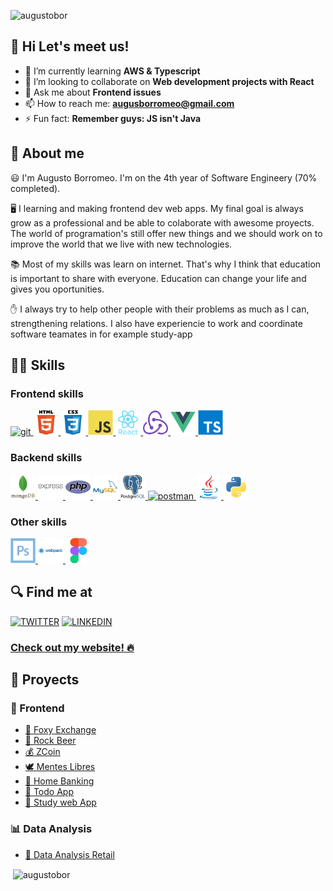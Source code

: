 
<p align="left"> <img src="https://komarev.com/ghpvc/?username=augustobor&label=Profile%20views&color=0e75b6&style=flat" alt="augustobor" /> </p>

## 👋 Hi Let's meet us!

- 🌱 I’m currently learning **AWS & Typescript**
- 👯 I’m looking to collaborate on **Web development projects with React**
- 💬 Ask me about **Frontend issues**
- 📫 How to reach me: **augusborromeo@gmail.com**
- ⚡ Fun fact: **Remember guys: JS isn't Java**


## 👦 About me

😃 I'm Augusto Borromeo. I'm on the 4th year of Software Engineery (70% completed).

🖥️ I learning and making frontend dev web apps. My final goal is always grow as a professional and be able to colaborate with awesome proyects. The world of programation's still offer new things and we should work on to improve the world that we live with new technologies.

📚 Most of my skills was learn on internet. That's why I think that education is important to share with everyone. Education can change your life and gives you oportunities.

✋ I always try to help other people with their problems as much as I can, strengthening relations. I also have experiencie to work and coordinate software teamates in for example study-app

## 👨‍💻 Skills

### Frontend skills
<p align="left"> 
   <a href="https://git-scm.com/" target="_blank" rel="noreferrer"> <img src="https://www.vectorlogo.zone/logos/git-scm/git-scm-icon.svg" alt="git" width="40" height="40"/> </a>
  <a href="https://www.w3.org/html/" target="_blank" rel="noreferrer"> <img src="https://raw.githubusercontent.com/devicons/devicon/master/icons/html5/html5-original-wordmark.svg" alt="html5" width="40" height="40"/> </a> 
  <a href="https://www.w3schools.com/css/" target="_blank" rel="noreferrer"> <img src="https://raw.githubusercontent.com/devicons/devicon/master/icons/css3/css3-original-wordmark.svg" alt="css3" width="40" height="40"/> </a> 
  <a href="https://developer.mozilla.org/en-US/docs/Web/JavaScript" target="_blank" rel="noreferrer"> <img src="https://raw.githubusercontent.com/devicons/devicon/master/icons/javascript/javascript-original.svg" alt="javascript" width="40" height="40"/> </a> 
   <a href="https://reactjs.org/" target="_blank" rel="noreferrer"> <img src="https://raw.githubusercontent.com/devicons/devicon/master/icons/react/react-original-wordmark.svg" alt="react" width="40" height="40"/> </a>
  <a href="https://redux.js.org" target="_blank" rel="noreferrer"> <img src="https://raw.githubusercontent.com/devicons/devicon/master/icons/redux/redux-original.svg" alt="redux" width="40" height="40"/> </a> 
  <a href="https://redux.js.org" target="_blank" rel="noreferrer"> <img src="https://raw.githubusercontent.com/devicons/devicon/master/icons/vuejs/vuejs-original.svg" alt="vuejs" width="40" height="40"/> </a> 
  <a href="https://www.typescriptlang.org/" target="_blank" rel="noreferrer"> <img src="https://raw.githubusercontent.com/devicons/devicon/master/icons/typescript/typescript-original.svg" alt="typescript" width="40" height="40"/> </a>
</p>

 ### Backend skills
 <p align="left"> 
   <a href="https://www.mongodb.com/" target="_blank" rel="noreferrer"> <img src="https://raw.githubusercontent.com/devicons/devicon/master/icons/mongodb/mongodb-original-wordmark.svg" alt="mongodb" width="40" height="40"/> </a> 
  <a href="https://expressjs.com" target="_blank" rel="noreferrer"> <img src="https://raw.githubusercontent.com/devicons/devicon/master/icons/express/express-original-wordmark.svg" alt="express" width="40" height="40"/> </a>
  <a href="https://www.php.net/manual/es/intro-whatis.php" target="_blank" rel="noreferrer"> <img src="https://raw.githubusercontent.com/devicons/devicon/master/icons/php/php-original.svg" alt="php" width="40" height="40"/> </a>
  <a href="https://www.mysql.com/" target="_blank" rel="noreferrer"> <img src="https://raw.githubusercontent.com/devicons/devicon/master/icons/mysql/mysql-original-wordmark.svg" alt="mysql" width="40" height="40"/> </a>  
  <a href="https://www.postgresql.org" target="_blank" rel="noreferrer"> <img src="https://raw.githubusercontent.com/devicons/devicon/master/icons/postgresql/postgresql-original-wordmark.svg" alt="postgresql" width="40" height="40"/> </a> 
  <a href="https://postman.com" target="_blank" rel="noreferrer"> <img src="https://www.vectorlogo.zone/logos/getpostman/getpostman-icon.svg" alt="postman" width="40" height="40"/> </a>
   <a href="https://www.java.com" target="_blank" rel="noreferrer"> <img src="https://raw.githubusercontent.com/devicons/devicon/master/icons/java/java-original.svg" alt="java" width="40" height="40"/> </a>
  <a href="https://www.python.org" target="_blank" rel="noreferrer"> <img src="https://raw.githubusercontent.com/devicons/devicon/master/icons/python/python-original.svg" alt="java" width="40" height="40"/> </a>
</p>
  
  ### Other skills
<p align="left"> 
  <a href="https://www.photoshop.com/en" target="_blank" rel="noreferrer"> <img src="https://raw.githubusercontent.com/devicons/devicon/master/icons/photoshop/photoshop-line.svg" alt="photoshop" width="40" height="40"/> </a>
   <a href="https://webpack.js.org" target="_blank" rel="noreferrer"> <img src="https://raw.githubusercontent.com/devicons/devicon/d00d0969292a6569d45b06d3f350f463a0107b0d/icons/webpack/webpack-original-wordmark.svg" alt="webpack" width="40" height="40"/> </a>
   <a href="https://www.figma.com" target="_blank" rel="noreferrer"> <img src="https://raw.githubusercontent.com/devicons/devicon/master/icons/figma/figma-original.svg" alt="figma" width="40" height="40"/> </a>
</p>

## 🔍 Find me at

[![TWITTER](https://img.shields.io/badge/@augusdeveloper-00ACEE?style=for-the-badge&logo=twitter&logoColor=00ACEE&labelColor=101010)]()
[![LINKEDIN](https://img.shields.io/badge/Augusto%20Borromeo-0E76A8?style=for-the-badge&logo=linkedin&logoColor=0E76A8&labelColor=101010)]()

### <a href="https://www.augusdev.com/" target="blank">Check out my website! 🔥</a>

## 🚀 Proyects

### 🎨 Frontend
- <a href="https://github.com/augustobor/Foxy-Exchange">🦊 Foxy Exchange</a>
- <a href="https://github.com/augustobor/RockBeer">🍺 Rock Beer</a>
- <a href="https://github.com/augustobor/ZCoin">💰 ZCoin</a>
- <a href="https://github.com/augustobor/menteslibres">🕊 Mentes Libres</a>
- <a href="https://github.com/augustobor/homeBanking.php">🏦 Home Banking</a>
- <a href="https://github.com/augustobor/todo-app">📝 Todo App</a>
- <a href="https://github.com/augustobor/study-web-app">📖 Study web App</a>

### 📊 Data Analysis
- <a href="https://github.com/augustobor/datanalysis-retail">🛒 Data Analysis Retail</a>


<p>&nbsp;<img align="center" src="https://github-readme-stats.vercel.app/api?username=augustobor&show_icons=true&locale=en" alt="augustobor" /></p>
